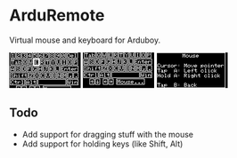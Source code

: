 # ArduRemote 
Virtual mouse and keyboard for Arduboy.

![](/Package/ss1.png) ![](/Package/ss2.png) ![](/Package/ss3.png)

## Todo
- Add support for dragging stuff with the mouse
- Add support for holding keys (like Shift, Alt)

